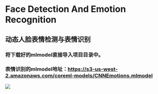 # Face Detection And Emotion Recognition

## 动态人脸表情检测与表情识别
### 将下载好的mlmodel直接导入项目目录中。
### 表情识别的mlmodel地址：https://s3-us-west-2.amazonaws.com/coreml-models/CNNEmotions.mlmodel


![](https://lixinlong1995.oss-cn-beijing.aliyuncs.com/emotion.png)
